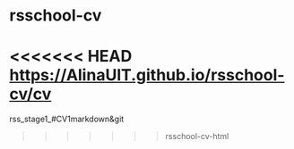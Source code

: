 # rsschool-cv
<<<<<<< HEAD
https://AlinaUlT.github.io/rsschool-cv/cv
=======
rss_stage1_#CV1markdown&amp;git
>>>>>>> rsschool-cv-html
